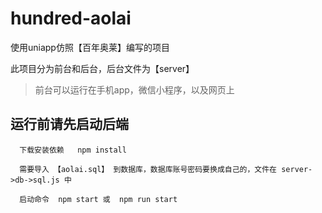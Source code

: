 # hundred-aolai
使用uniapp仿照【百年奥莱】编写的项目

此项目分为前台和后台，后台文件为【server】

> 前台可以运行在手机app，微信小程序，以及网页上

##  运行前请先启动后端

```
  下载安装依赖   npm install
  
  需要导入 【aolai.sql】 到数据库，数据库账号密码要换成自己的，文件在 server->db->sql.js 中
  
  启动命令  npm start 或  npm run start
  
```
